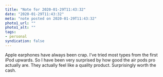 ```yaml
---
title: "Note for 2020-01-29T11:43:32"
date: "2020-01-29T11:43:32"
meta: "note posted on 2020-01-29T11:43:32"
photo1_url: ""
photo1_alt: ""
tags:
- personal
syndication: false
---
```

Apple earphones have always been crap. I've tried most types from the first iPod upwards. So I have been very surprised by how good the air pods pro actually are. They actually feel like a quality product. Surprisingly worth the cash.
